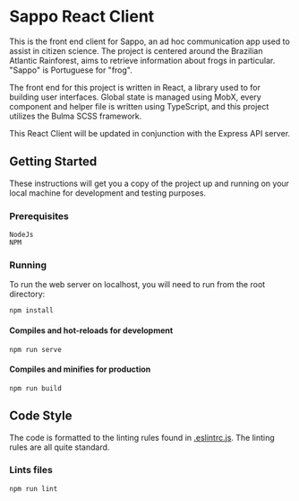 # Sappo React Client

This is the front end client for Sappo, an ad hoc communication app used to assist in citizen science. The project is centered around the Brazilian Atlantic Rainforest, aims to retrieve information about frogs in particular. "Sappo" is Portuguese for "frog".

The front end for this project is written in React, a library used to for building user interfaces. Global state is managed using MobX, every component and helper file is written using TypeScript, and this project utilizes the Bulma SCSS framework.

This React Client will be updated in conjunction with the Express API server.

## Getting Started

These instructions will get you a copy of the project up and running on your local machine for development and testing purposes.

### Prerequisites


```
NodeJs
NPM
```

### Running

To run the web server on localhost, you will need to run from the root directory: 

```
npm install
```

#### Compiles and hot-reloads for development
```
npm run serve
```

#### Compiles and minifies for production
```
npm run build
```

## Code Style

The code is formatted to the linting rules found in [.eslintrc.js](.eslintrc.js). The linting rules are all quite standard.

### Lints files
```
npm run lint
```
